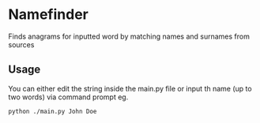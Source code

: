 # Namefinder

Finds anagrams for inputted word by matching names and surnames from sources

## Usage

You can either edit the string inside the main.py file or input th name (up to two words) via command prompt eg.

```
python ./main.py John Doe
```

